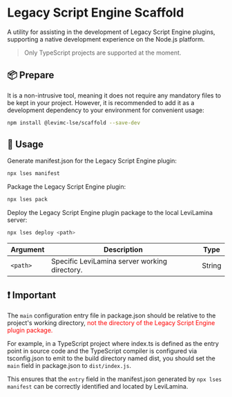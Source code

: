 # Legacy Script Engine Scaffold

A utility for assisting in the development of Legacy Script Engine plugins, supporting a native development experience on the Node.js platform.

> Only TypeScript projects are supported at the moment.

## 📦 Prepare

It is a non-intrusive tool, meaning it does not require any mandatory files to be kept in your project. However, it is recommended to add it as a development dependency to your environment for convenient usage:

```bash
npm install @levimc-lse/scaffold --save-dev
```

## 🚀 Usage

Generate manifest.json for the Legacy Script Engine plugin:

```bash
npx lses manifest
```

Package the Legacy Script Engine plugin:

```bash
npx lses pack
```

Deploy the Legacy Script Engine plugin package to the local LeviLamina server:

```bash
npx lses deploy <path>
```

| Argument | Description                                   | Type   |
| -------- | --------------------------------------------- | ------ |
| `<path>` | Specific LeviLamina server working directory. | String |

## ❗ Important

The `main` configuration entry file in package.json should be relative to the project's working directory, <font color="red">not the directory of the Legacy Script Engine plugin package.</font>

For example, in a TypeScript project where index.ts is defined as the entry point in source code and the TypeScript compiler is configured via tsconfig.json to emit to the build directory named dist, you should set the `main` field in package.json to `dist/index.js`. 

This ensures that the `entry` field in the manifest.json generated by `npx lses manifest` can be correctly identified and located by LeviLamina.
